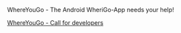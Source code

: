 WhereYouGo - The Android WheriGo-App needs your help!

[WhereYouGo - Call for developers](/whereyougolanding)
